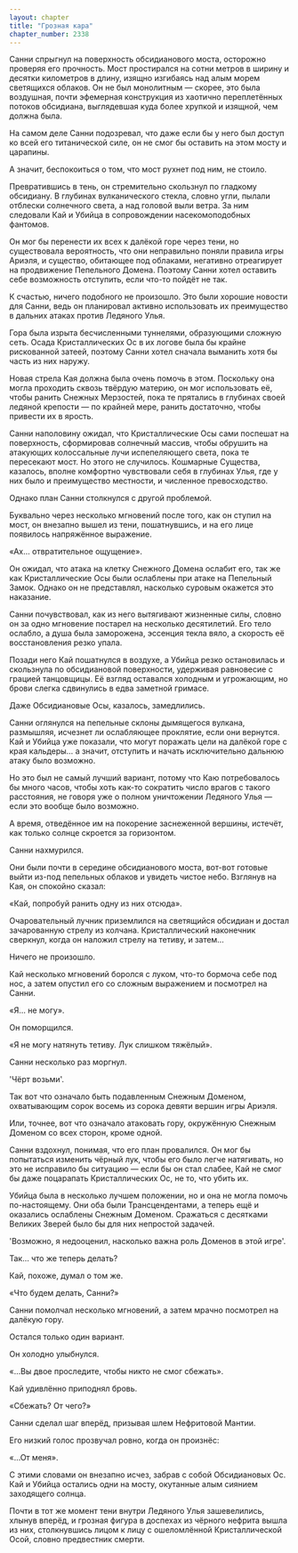 ```yaml
---
layout: chapter
title: "Грозная кара"
chapter_number: 2338
---
```




Санни спрыгнул на поверхность обсидианового моста, осторожно проверяя его прочность. Мост простирался на сотни метров в ширину и десятки километров в длину, изящно изгибаясь над алым морем светящихся облаков. Он не был монолитным — скорее, это была воздушная, почти эфемерная конструкция из хаотично переплетённых потоков обсидиана, выглядевшая куда более хрупкой и изящной, чем должна была.

На самом деле Санни подозревал, что даже если бы у него был доступ ко всей его титанической силе, он не смог бы оставить на этом мосту и царапины.

А значит, беспокоиться о том, что мост рухнет под ним, не стоило.

Превратившись в тень, он стремительно скользнул по гладкому обсидиану. В глубинах вулканического стекла, словно угли, пылали отблески солнечного света, а над головой выли ветра. За ним следовали Кай и Убийца в сопровождении насекомоподобных фантомов.

Он мог бы перенести их всех к далёкой горе через тени, но существовала вероятность, что они неправильно поняли правила игры Ариэля, и существо, обитающее под облаками, негативно отреагирует на продвижение Пепельного Домена. Поэтому Санни хотел оставить себе возможность отступить, если что-то пойдёт не так.

К счастью, ничего подобного не произошло. Это были хорошие новости для Санни, ведь он планировал активно использовать их преимущество в дальних атаках против Ледяного Улья.

Гора была изрыта бесчисленными туннелями, образующими сложную сеть. Осада Кристаллических Ос в их логове была бы крайне рискованной затеей, поэтому Санни хотел сначала выманить хотя бы часть из них наружу.

Новая стрела Кая должна была очень помочь в этом. Поскольку она могла проходить сквозь твёрдую материю, он мог использовать её, чтобы ранить Снежных Мерзостей, пока те прятались в глубинах своей ледяной крепости — по крайней мере, ранить достаточно, чтобы привести их в ярость.

Санни наполовину ожидал, что Кристаллические Осы сами поспешат на поверхность, сформировав солнечный массив, чтобы обрушить на атакующих колоссальные лучи испепеляющего света, пока те пересекают мост. Но этого не случилось. Кошмарные Существа, казалось, вполне комфортно чувствовали себя в глубинах Улья, где у них было и преимущество местности, и численное превосходство.

Однако план Санни столкнулся с другой проблемой.

Буквально через несколько мгновений после того, как он ступил на мост, он внезапно вышел из тени, пошатнувшись, и на его лице появилось напряжённое выражение.

«Ах… отвратительное ощущение».

Он ожидал, что атака на клетку Снежного Домена ослабит его, так же как Кристаллические Осы были ослаблены при атаке на Пепельный Замок. Однако он не представлял, насколько суровым окажется это наказание.

Санни почувствовал, как из него вытягивают жизненные силы, словно он за одно мгновение постарел на несколько десятилетий. Его тело ослабло, а душа была заморожена, эссенция текла вяло, а скорость её восстановления резко упала.

Позади него Кай пошатнулся в воздухе, а Убийца резко остановилась и скользнула по обсидиановой поверхности, удерживая равновесие с грацией танцовщицы. Её взгляд оставался холодным и угрожающим, но брови слегка сдвинулись в едва заметной гримасе.

Даже Обсидиановые Осы, казалось, замедлились.

Санни оглянулся на пепельные склоны дымящегося вулкана, размышляя, исчезнет ли ослабляющее проклятие, если они вернутся. Кай и Убийца уже показали, что могут поражать цели на далёкой горе с края кальдеры… а значит, отступить и начать исключительно дальнюю атаку было возможно.

Но это был не самый лучший вариант, потому что Каю потребовалось бы много часов, чтобы хоть как-то сократить число врагов с такого расстояния, не говоря уже о полном уничтожении Ледяного Улья — если это вообще было возможно.

А время, отведённое им на покорение заснеженной вершины, истечёт, как только солнце скроется за горизонтом.

Санни нахмурился.

Они были почти в середине обсидианового моста, вот-вот готовые выйти из-под пепельных облаков и увидеть чистое небо. Взглянув на Кая, он спокойно сказал:

«Кай, попробуй ранить одну из них отсюда».

Очаровательный лучник приземлился на светящийся обсидиан и достал зачарованную стрелу из колчана. Кристаллический наконечник сверкнул, когда он наложил стрелу на тетиву, и затем…

Ничего не произошло.

Кай несколько мгновений боролся с луком, что-то бормоча себе под нос, а затем опустил его со сложным выражением и посмотрел на Санни.

«Я… не могу».

Он поморщился.

«Я не могу натянуть тетиву. Лук слишком тяжёлый».

Санни несколько раз моргнул.

'Чёрт возьми'.

Так вот что означало быть подавленным Снежным Доменом, охватывающим сорок восемь из сорока девяти вершин игры Ариэля.

Или, точнее, вот что означало атаковать гору, окружённую Снежным Доменом со всех сторон, кроме одной.

Санни вздохнул, понимая, что его план провалился. Он мог бы попытаться изменить чёрный лук, чтобы его было легче натягивать, но это не исправило бы ситуацию — если бы он стал слабее, Кай не смог бы даже поцарапать Кристаллических Ос, не то, что убить их.

Убийца была в несколько лучшем положении, но и она не могла помочь по-настоящему. Они оба были Трансцендентами, а теперь ещё и оказались ослаблены Снежным Доменом. Сражаться с десятками Великих Зверей было бы для них непростой задачей.

'Возможно, я недооценил, насколько важна роль Доменов в этой игре'.

Так… что же теперь делать?

Кай, похоже, думал о том же.

«Что будем делать, Санни?»

Санни помолчал несколько мгновений, а затем мрачно посмотрел на далёкую гору.

Остался только один вариант.

Он холодно улыбнулся.

«…Вы двое проследите, чтобы никто не смог сбежать».

Кай удивлённо приподнял бровь.

«Сбежать? От чего?»

Санни сделал шаг вперёд, призывая шлем Нефритовой Мантии.

Его низкий голос прозвучал ровно, когда он произнёс:

«…От меня».

С этими словами он внезапно исчез, забрав с собой Обсидиановых Ос. Кай и Убийца остались одни на мосту, окутанные алым сиянием заходящего солнца.

Почти в тот же момент тени внутри Ледяного Улья зашевелились, хлынув вперёд, и грозная фигура в доспехах из чёрного нефрита вышла из них, столкнувшись лицом к лицу с ошеломлённой Кристаллической Осой, словно предвестник смерти.

